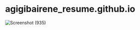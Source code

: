 # agigibairene_resume.github.io
![Screenshot (935)](https://github.com/agigibairene/agigibairene_resume.github.io/assets/116544268/88971c01-f02a-459f-9814-a23e55a44462)
